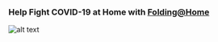 ### Help Fight COVID-19 at Home with [Folding@Home](https://foldingathome.org/)





![alt text](https://img.shields.io/badge/dynamic/json?color=brightgreen&label=Folding%40Home%20Score&query=credit&url=https%3A%2F%2Fstats.foldingathome.org%2Fapi%2Fdonor%2Fjayceedaily)



<!--
**jayceedaily/jayceedaily** is a ✨ _special_ ✨ repository because its `README.md` (this file) appears on your GitHub profile.
![alt text](https://apps.foldingathome.org/awards?user=261866202&type=score)
Here are some ideas to get you started:

- 🔭 I’m currently working on ...
- 🌱 I’m currently learning ...
- 👯 I’m looking to collaborate on ...
- 🤔 I’m looking for help with ...
- 💬 Ask me about ...
- 📫 How to reach me: ...
- 😄 Pronouns: ...
- ⚡ Fun fact: ...
-->

